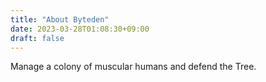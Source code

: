 ```yaml
---
title: "About Byteden"
date: 2023-03-28T01:08:30+09:00
draft: false
---
```


Manage a colony of muscular humans and defend the Tree.